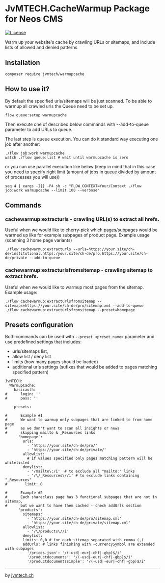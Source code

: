 # JvMTECH.CacheWarmup Package for Neos CMS #
[![License](https://poser.pugx.org/jvmtech/warmupcache/license)](https://packagist.org/packages/jvmtech/warmupcache)

Warm up your website's cache by crawling URLs or sitemaps, and include lists of allowed and denied patterns.

## Installation
```
composer require jvmtech/warmupcache
```

## How to use it?
By default the specified urls/sitemaps will be just scanned. To be able to warmup all crawled urls the Queue need to be set up.
```
flow queue:setup warmupcache
```
Then execute one of described below commands with --add-to-queue parameter to add URLs to queue.

The last step is queue execution.
You can do it standard way executing one job after another:
```
./flow job:work warmupcache
watch ./flow queue:list # wait until warmupcache is zero
```
or you can use parallel execution like below (keep in mind that in this case you need to specify right limit (amount of jobs in queue divided by amount of processes you will use))
```
seq 4 | xargs -I{} -P4 sh -c "FLOW_CONTEXT=Your/Context ./flow job:work warmupcache --limit 100 --verbose"
```

## Commands

### cachewarmup:extracturls - crawling URL(s) to extract all hrefs.
Useful when we would like to cherry-pick which pages/subpages would be warmed up like for example subpages of product page.
Example usage (scanning 3 home page variants)
```
./flow cachewarmup:extracturls --urls=https://your.site/ch-de/institutional,https:/your.site/ch-de/pro,https://your.site/ch-de/private --add-to-queue
```

### cachewarmup:extracturlsfromsitemap - crawling sitemap to extract hrefs.
Useful when we would like to warmup most pages from the sitemap.
Example usage:
```
./flow cachewarmup:extracturlsfromsitemap --sitemaps=https://your.site/ch-de/pro/sitemap.xml --add-to-queue
./flow cachewarmup:extracturlsfromsitemap --preset=homepage
```


## Presets configuration
Both commands can be used with `--preset <preset_name>` parameter and use predefined settings that includes: 
* urls/sitemaps list, 
* allow list / deny list
* limits (how many pages should be loaded)
* additional urls settings (sufixes that would be added to pages matching specified pattern)

```
JvMTECH:
  WarmupCache:
    basicauth:
#      login: ''
#      pass: ''

    presets:
    
#      Example #1    
#      We want to warmup only subpages that are linked to from home page
#      as we don't want to scan all insights or news
#      skipping mailto & _Resources links
      'homepage':
        urls:
          - 'https://your.site/ch-de/pro/'
          - 'https://your.site/ch-de/private/'
        allowlist:
          # if values specified only pages matching pattern will be whitelisted
        denylist:
          - '/mailto\:/i'  # to exclude all "mailto:" links
          - '/\/_Resources\//i' # to exclude links containing "_Resources"
#        limit: 0

#      Example #2
#      Each shareclass page has 3 functional subpages that are not in sitemap,
#      but we want to have them cached - check addUrls section
      'products':
        sitemaps:
          - 'https://your.site/ch-de/pro/sitemap.xml'
          - 'https://your.site/ch-de/private/sitemap.xml'
        allowlist:
          - '/\/products\//i'
        denylist:
        limits: 0,0 # for each sitemap separated with comma (,)
        addUrls: # links finishing with -currencySymbol are extended with subpages
          '/prices.json': '/(-usd|-eur|-chf|-gbp)$/i'
          '/productdocuments': '/(-usd|-eur|-chf|-gbp)$/i'
          '/productdocumentssimple': '/(-usd|-eur|-chf|-gbp)$/i'

```

---

by [jvmtech.ch](https://jvmtech.ch)
